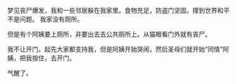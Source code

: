 梦见丧尸爆发，我和一些邻居躲在我家里。食物充足，防盗门坚固，撑到世界和平不是问题。
我家没有厕所。

但是有个阿姨要上厕所，非要出去去公共厕所上。从猫眼看门外就有丧尸。

我不让开门。起先大家都支持我，但是阿姨开始哭闹，然后圣母们就开始“同情”阿姨，把我按住，去开门。

气醒了。
